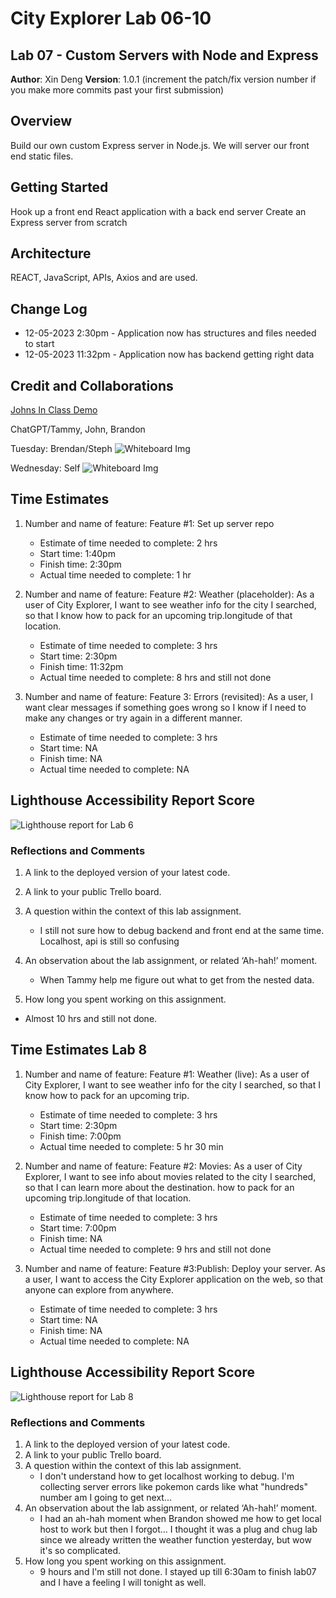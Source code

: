 # City Explorer Lab 06-10


## Lab 07 - Custom Servers with Node and Express

**Author**: Xin Deng
**Version**: 1.0.1 (increment the patch/fix version number if you make more commits past your first submission)

## Overview
<!-- Provide a high level overview of what this application is and why you are building it, beyond the fact that it's an assignment for this class. (i.e. What's your problem domain?) -->

Build our own custom Express server in Node.js. We will server our front end static files.


## Getting Started
<!-- What are the steps that a user must take in order to build this app on their own machine and get it running? -->

Hook up a front end React application with a back end server
Create an Express server from scratch



## Architecture
<!-- Provide a detailed description of the application design. What technologies (languages, libraries, etc) you're using, and any other relevant design information. -->
REACT, JavaScript, APIs, Axios and are used.

## Change Log
<!-- Use this area to document the iterative changes made to your application as each feature is successfully implemented. Use time stamps. Here's an example:

01-01-2001 4:59pm - Application now has a fully-functional express server, with a GET route for the location resource. -->

- 12-05-2023 2:30pm - Application now has structures and files needed to start
- 12-05-2023 11:32pm - Application now has backend getting right data

## Credit and Collaborations
<!-- Give credit (and a link) to other people or resources that helped you build this application. -->

[Johns In Class Demo](https://github.com/codefellows/seattle-code-301d110/tree/main/class-07/demo)

ChatGPT/Tammy, John, Brandon

<!-- Monday: Chris Acosta
![Whiteboard Img](src/assets/whiteboard.png) -->

Tuesday: Brendan/Steph
![Whiteboard Img](assets/whiteboard2.png)

Wednesday: Self
![Whiteboard Img](assets/whiteboard3.png)

## Time Estimates 

1. Number and name of feature: Feature #1: Set up server repo
    - Estimate of time needed to complete: 2 hrs
    - Start time: 1:40pm
    - Finish time: 2:30pm
    - Actual time needed to complete: 1 hr

1. Number and name of feature: Feature #2: Weather (placeholder): As a user of City Explorer, I want to see weather info for the city I searched, so that I know how to pack for an upcoming trip.longitude of that location.
    - Estimate of time needed to complete: 3 hrs
    - Start time: 2:30pm
    - Finish time: 11:32pm
    - Actual time needed to complete: 8 hrs and still not done

1. Number and name of feature: Feature 3: Errors (revisited): As a user, I want clear messages if something goes wrong so I know if I need to make any changes or try again in a different manner.
    - Estimate of time needed to complete: 3 hrs
    - Start time: NA
    - Finish time: NA
    - Actual time needed to complete: NA



## Lighthouse Accessibility Report Score

![Lighthouse report for Lab 6](assets/lighthouse2.png)

### Reflections and Comments

1. A link to the deployed version of your latest code.
1. A link to your public Trello board.
1. A question within the context of this lab assignment.
    - I still not sure how to debug backend and front end at the same time. Localhost, api is still so confusing
1. An observation about the lab assignment, or related ‘Ah-hah!’ moment.
    - When Tammy help me figure out what to get from the nested data.

1. How long you spent working on this assignment.
  - Almost 10 hrs and still not done.






## Time Estimates Lab 8

1. Number and name of feature: Feature #1: Weather (live): As a user of City Explorer, I want to see weather info for the city I searched, so that I know how to pack for an upcoming trip.
    - Estimate of time needed to complete: 3 hrs
    - Start time: 2:30pm
    - Finish time: 7:00pm
    - Actual time needed to complete: 5 hr 30 min

1. Number and name of feature: Feature #2: Movies: As a user of City Explorer, I want to see info about movies related to the city I searched, so that I can learn more about the destination. how to pack for an upcoming trip.longitude of that location.
    - Estimate of time needed to complete: 3 hrs
    - Start time: 7:00pm
    - Finish time: NA
    - Actual time needed to complete: 9 hrs and still not done

1. Number and name of feature: Feature #3:Publish: Deploy your server. As a user, I want to access the City Explorer application on the web, so that anyone can explore from anywhere.
    - Estimate of time needed to complete: 3 hrs
    - Start time: NA
    - Finish time: NA
    - Actual time needed to complete: NA





## Lighthouse Accessibility Report Score

![Lighthouse report for Lab 8](assets/lighthouse2.png)

### Reflections and Comments

1. A link to the deployed version of your latest code.
1. A link to your public Trello board.
1. A question within the context of this lab assignment.
    - I don't understand how to get localhost working to debug. I'm collecting server errors like pokemon cards like what "hundreds" number am I going to get next...
1. An observation about the lab assignment, or related ‘Ah-hah!’ moment.
    - I had an ah-hah moment when Brandon showed me how to get local host to work but then I forgot... I thought it was a plug and chug lab since we already written the weather function yesterday, but wow it's so complicated. 
1. How long you spent working on this assignment.
    - 9 hours and I'm still not done. I stayed up till 6:30am to finish lab07 and I have a feeling I will tonight as well. 











